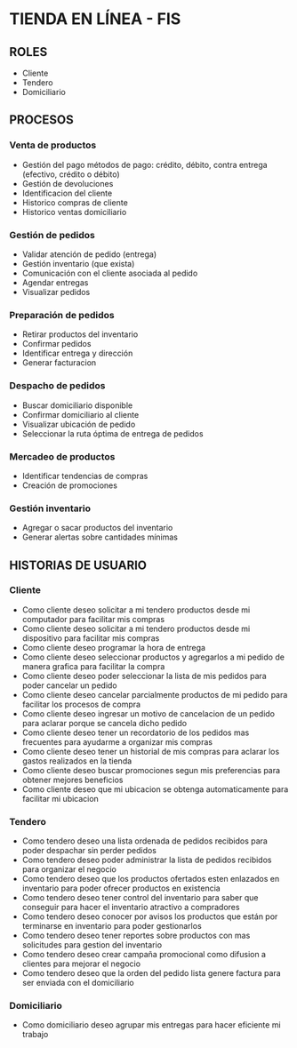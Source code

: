 # TIENDA EN LÍNEA - FIS
## ROLES
* Cliente
* Tendero
* Domiciliario

## PROCESOS
### Venta de productos 
* Gestión del pago métodos de pago: crédito, débito, contra entrega (efectivo, crédito o débito)
* Gestión de devoluciones
* Identificacion del cliente
* Historico compras de cliente
* Historico ventas domiciliario

### Gestión de pedidos
* Validar atención de pedido (entrega)
* Gestión inventario (que exista)
* Comunicación con el cliente asociada al pedido
* Agendar entregas
* Visualizar pedidos

### Preparación de pedidos
* Retirar productos del inventario
* Confirmar pedidos
* Identificar entrega y dirección
* Generar facturacion

### Despacho de pedidos
* Buscar domiciliario disponible
* Confirmar domiciliario al cliente
* Visualizar ubicación de pedido
* Seleccionar la ruta óptima de entrega de pedidos

### Mercadeo de productos
* Identificar tendencias de compras
* Creación de promociones

### Gestión inventario
* Agregar o sacar productos del inventario
* Generar alertas sobre cantidades mínimas

## HISTORIAS DE USUARIO
### Cliente 
* Como cliente deseo solicitar a mi tendero productos desde mi computador para facilitar mis compras
* Como cliente deseo solicitar a mi tendero productos desde mi dispositivo para facilitar mis compras 
* Como cliente deseo programar la hora de entrega
* Como cliente deseo seleccionar productos y agregarlos a mi pedido de manera grafica para facilitar la compra
* Como cliente deseo poder seleccionar la lista de mis pedidos para poder cancelar un pedido
* Como cliente deseo cancelar parcialmente productos de mi pedido para facilitar los procesos de compra
* Como cliente deseo ingresar un motivo de cancelacion de un pedido para aclarar porque se cancela dicho pedido
* Como cliente deseo tener un recordatorio de los pedidos mas frecuentes para ayudarme a organizar mis compras
* Como cliente deseo tener un historial de mis compras para aclarar los gastos realizados en la tienda
* Como cliente deseo buscar promociones segun mis preferencias para obtener mejores beneficios
* Como cliente deseo que mi ubicacion se obtenga automaticamente para facilitar mi ubicacion

### Tendero
* Como tendero deseo una lista ordenada de pedidos recibidos para poder despachar sin perder pedidos 
* Como tendero deseo poder administrar la lista de pedidos recibidos para organizar el negocio
* Como tendero deseo que los productos ofertados esten enlazados en inventario para poder ofrecer productos en existencia
* Como tendero deseo tener control del inventario para saber que conseguir para hacer el inventario atractivo a compradores
* Como tendero deseo conocer por avisos los productos que están por terminarse en inventario para poder gestionarlos
* Como tendero deseo tener reportes sobre productos con mas solicitudes para gestion del inventario
* Como tendero deseo crear campaña promocional como difusion a clientes para mejorar el negocio
* Como tendero deseo que la orden del pedido lista genere factura para ser enviada con el domiciliario

### Domiciliario
* Como domiciliario deseo agrupar mis entregas para hacer eficiente mi trabajo